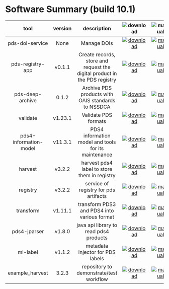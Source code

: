 
Software Summary (build 10.1)
=============================

|tool|version|description|![download](https://nasa-pds.github.io/pdsen-corral/images/download_text.png)|![manual](https://nasa-pds.github.io/pdsen-corral/images/manual_text.png)|![changelog](https://nasa-pds.github.io/pdsen-corral/images/changelog_text.png)|![requirements](https://nasa-pds.github.io/pdsen-corral/images/requirements_text.png)|![license](https://nasa-pds.github.io/pdsen-corral/images/license_text.png)|![feedback](https://nasa-pds.github.io/pdsen-corral/images/feedback_text.png)|
| :---: | :---: | :---: | :---: | :---: | :---: | :---: | :---: | :---: |
|pds-doi-service|None|Manage DOIs|[![download](https://nasa-pds.github.io/pdsen-corral/images/download.png)](https://github.com/NASA-PDS/pds-doi-service/releases/tag/None "download")|[![manual](https://nasa-pds.github.io/pdsen-corral/images/manual.png)](https://NASA-PDS.github.io/pds-doi-service "manual")|[![changelog](https://nasa-pds.github.io/pdsen-corral/images/changelog.png)](https://www.gnupg.org/gph/en/manual/r1943.html "changelog")| |[![license](https://nasa-pds.github.io/pdsen-corral/images/license.png)](https://raw.githubusercontent.com/NASA-PDS/pds-doi-service/master/LICENSE.txt "license")|[![feedback](https://nasa-pds.github.io/pdsen-corral/images/feedback.png)](https://github.com/NASA-PDS/pds-doi-service/issues/new/choose "feedback")|
|pds-registry-app|v0.1.1|Create records, store and request the digital product in the PDS registry|[![download](https://nasa-pds.github.io/pdsen-corral/images/download.png)](https://github.com/NASA-PDS/pds-registry-app/releases/tag/v0.1.1 "download")|[![manual](https://nasa-pds.github.io/pdsen-corral/images/manual.png)](https://NASA-PDS.github.io/pds-registry-app "manual")|[![changelog](https://nasa-pds.github.io/pdsen-corral/images/changelog.png)](http://NASA-PDS.github.io/pds-registry-app/pdsen-corral/CHANGELOG.html#v011-2020-05-22 "changelog")| |[![license](https://nasa-pds.github.io/pdsen-corral/images/license.png)](https://raw.githubusercontent.com/NASA-PDS/pds-registry-app/master/LICENSE.txt "license")|[![feedback](https://nasa-pds.github.io/pdsen-corral/images/feedback.png)](https://github.com/NASA-PDS/pds-registry-app/issues/new/choose "feedback")|
|pds-deep-archive|0.1.2|Archive PDS products with OAIS standards to NSSDCA|[![download](https://nasa-pds.github.io/pdsen-corral/images/download.png)](https://github.com/NASA-PDS/pds-deep-archive/releases/tag/0.1.2 "download")|[![manual](https://nasa-pds.github.io/pdsen-corral/images/manual.png)](https://NASA-PDS.github.io/pds-deep-archive "manual")|[![changelog](https://nasa-pds.github.io/pdsen-corral/images/changelog.png)](http://NASA-PDS.github.io/pds-deep-archive/pdsen-corral/CHANGELOG.html#section "changelog")| |[![license](https://nasa-pds.github.io/pdsen-corral/images/license.png)](https://raw.githubusercontent.com/NASA-PDS/pds-deep-archive/master/LICENSE.txt "license")|[![feedback](https://nasa-pds.github.io/pdsen-corral/images/feedback.png)](https://github.com/NASA-PDS/pds-deep-archive/issues/new/choose "feedback")|
|validate|v1.23.1|Validate PDS formats|[![download](https://nasa-pds.github.io/pdsen-corral/images/download.png)](https://github.com/NASA-PDS/validate/releases/tag/v1.23.1 "download")|[![manual](https://nasa-pds.github.io/pdsen-corral/images/manual.png)](https://NASA-PDS.github.io/validate "manual")|[![changelog](https://nasa-pds.github.io/pdsen-corral/images/changelog.png)](http://NASA-PDS.github.io/validate/pdsen-corral/CHANGELOG.html#v1231-2020-05-16 "changelog")| |[![license](https://nasa-pds.github.io/pdsen-corral/images/license.png)](https://raw.githubusercontent.com/NASA-PDS/validate/master/LICENSE.txt "license")|[![feedback](https://nasa-pds.github.io/pdsen-corral/images/feedback.png)](https://github.com/NASA-PDS/validate/issues/new/choose "feedback")|
|pds4-information-model|v11.3.1|PDS4 information model and tools for its maintenance|[![download](https://nasa-pds.github.io/pdsen-corral/images/download.png)](https://github.com/NASA-PDS/pds4-information-model/releases/tag/v11.3.1 "download")|[![manual](https://nasa-pds.github.io/pdsen-corral/images/manual.png)](https://NASA-PDS.github.io/pds4-information-model "manual")|[![changelog](https://nasa-pds.github.io/pdsen-corral/images/changelog.png)](http://NASA-PDS.github.io/pds4-information-model/pdsen-corral/CHANGELOG.html#v1131-2020-05-22 "changelog")| |[![license](https://nasa-pds.github.io/pdsen-corral/images/license.png)](https://raw.githubusercontent.com/NASA-PDS/pds4-information-model/master/LICENSE.txt "license")|[![feedback](https://nasa-pds.github.io/pdsen-corral/images/feedback.png)](https://github.com/NASA-PDS/pds4-information-model/issues/new/choose "feedback")|
|harvest|v3.2.2|harvest pds4 label to store them in registry|[![download](https://nasa-pds.github.io/pdsen-corral/images/download.png)](https://github.com/NASA-PDS/harvest/releases/tag/v3.2.2 "download")|[![manual](https://nasa-pds.github.io/pdsen-corral/images/manual.png)](https://NASA-PDS.github.io/harvest "manual")|[![changelog](https://nasa-pds.github.io/pdsen-corral/images/changelog.png)](http://NASA-PDS.github.io/harvest/pdsen-corral/CHANGELOG.html#v322-2020-03-28 "changelog")| |[![license](https://nasa-pds.github.io/pdsen-corral/images/license.png)](https://raw.githubusercontent.com/NASA-PDS/harvest/master/LICENSE.txt "license")|[![feedback](https://nasa-pds.github.io/pdsen-corral/images/feedback.png)](https://github.com/NASA-PDS/harvest/issues/new/choose "feedback")|
|registry|v3.2.2|service of registry for pds artifacts|[![download](https://nasa-pds.github.io/pdsen-corral/images/download.png)](https://github.com/NASA-PDS/registry/releases/tag/v3.2.2 "download")|[![manual](https://nasa-pds.github.io/pdsen-corral/images/manual.png)](https://NASA-PDS.github.io/registry "manual")|[![changelog](https://nasa-pds.github.io/pdsen-corral/images/changelog.png)](http://NASA-PDS.github.io/registry/pdsen-corral/CHANGELOG.html#v322-2020-03-28 "changelog")| |[![license](https://nasa-pds.github.io/pdsen-corral/images/license.png)](https://raw.githubusercontent.com/NASA-PDS/registry/master/LICENSE.txt "license")|[![feedback](https://nasa-pds.github.io/pdsen-corral/images/feedback.png)](https://github.com/NASA-PDS/registry/issues/new/choose "feedback")|
|transform|v1.11.1|transform PDS3 and PDS4 into various format|[![download](https://nasa-pds.github.io/pdsen-corral/images/download.png)](https://github.com/NASA-PDS/transform/releases/tag/v1.11.1 "download")|[![manual](https://nasa-pds.github.io/pdsen-corral/images/manual.png)](https://NASA-PDS.github.io/transform "manual")| | |[![license](https://nasa-pds.github.io/pdsen-corral/images/license.png)](https://raw.githubusercontent.com/NASA-PDS/transform/master/LICENSE.txt "license")|[![feedback](https://nasa-pds.github.io/pdsen-corral/images/feedback.png)](https://github.com/NASA-PDS/transform/issues/new/choose "feedback")|
|pds4-jparser|v1.8.0|java api library to read pds4 products|[![download](https://nasa-pds.github.io/pdsen-corral/images/download.png)](https://github.com/NASA-PDS/pds4-jparser/releases/tag/v1.8.0 "download")|[![manual](https://nasa-pds.github.io/pdsen-corral/images/manual.png)](https://NASA-PDS.github.io/pds4-jparser "manual")|[![changelog](https://nasa-pds.github.io/pdsen-corral/images/changelog.png)](http://NASA-PDS.github.io/pds4-jparser/pdsen-corral/CHANGELOG.html#v180-2020-05-16 "changelog")| |[![license](https://nasa-pds.github.io/pdsen-corral/images/license.png)](https://raw.githubusercontent.com/NASA-PDS/pds4-jparser/master/LICENSE.txt "license")|[![feedback](https://nasa-pds.github.io/pdsen-corral/images/feedback.png)](https://github.com/NASA-PDS/pds4-jparser/issues/new/choose "feedback")|
|mi-label|v1.1.2|metadata injector for PDS labels|[![download](https://nasa-pds.github.io/pdsen-corral/images/download.png)](https://github.com/NASA-PDS/mi-label/releases/tag/v1.1.2 "download")|[![manual](https://nasa-pds.github.io/pdsen-corral/images/manual.png)](https://NASA-PDS.github.io/mi-label "manual")| | |[![license](https://nasa-pds.github.io/pdsen-corral/images/license.png)](https://raw.githubusercontent.com/NASA-PDS/mi-label/master/LICENSE.txt "license")|[![feedback](https://nasa-pds.github.io/pdsen-corral/images/feedback.png)](https://github.com/NASA-PDS/mi-label/issues/new/choose "feedback")|
|example_harvest|3.2.3|repository to demonstrate/test workflow|[![download](https://nasa-pds.github.io/pdsen-corral/images/download.png)](https://github.com/tloubrieu-jpl/harvest/releases/tag/3.2.3 "download")|[![manual](https://nasa-pds.github.io/pdsen-corral/images/manual.png)](https://tloubrieu-jpl.github.io/harvest "manual")|[![changelog](https://nasa-pds.github.io/pdsen-corral/images/changelog.png)](http://tloubrieu-jpl.github.io/harvest/pdsen-corral/CHANGELOG.html#323-2020-07-01 "changelog")| |[![license](https://nasa-pds.github.io/pdsen-corral/images/license.png)](https://raw.githubusercontent.com/NASA-PDS/harvest/master/LICENSE.txt "license")|[![feedback](https://nasa-pds.github.io/pdsen-corral/images/feedback.png)](https://github.com/tloubrieu-jpl/harvest/issues/new/choose "feedback")|
